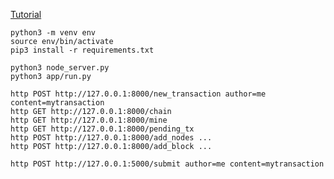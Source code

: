 [Tutorial](https://www.ibm.com/developerworks/cloud/library/cl-develop-blockchain-app-in-python/index.html)


```
python3 -m venv env
source env/bin/activate
pip3 install -r requirements.txt

python3 node_server.py
python3 app/run.py
```


```
http POST http://127.0.0.1:8000/new_transaction author=me content=mytransaction
http GET http://127.0.0.1:8000/chain
http GET http://127.0.0.1:8000/mine
http GET http://127.0.0.1:8000/pending_tx
http POST http://127.0.0.1:8000/add_nodes ...
http POST http://127.0.0.1:8000/add_block ...

http POST http://127.0.0.1:5000/submit author=me content=mytransaction
```